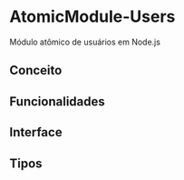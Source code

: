 # AtomicModule-Users
Módulo atômico de usuários em Node.js

## Conceito


## Funcionalidades


## Interface


## Tipos
